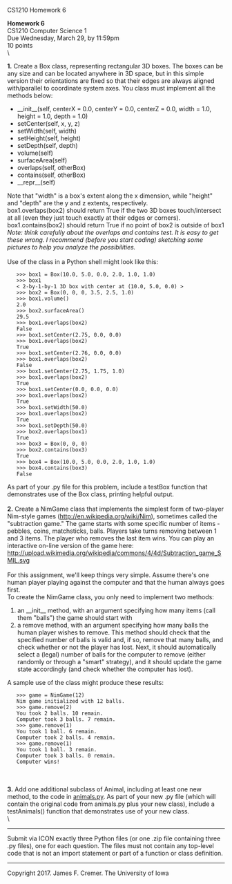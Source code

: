 CS1210 Homework 6

**Homework 6**\
CS1210 Computer Science 1\
Due Wednesday, March 29, by 11:59pm\
10 points\
\

**1.** Create a Box class, representing rectangular 3D boxes. The boxes
can be any size and can be located anywhere in 3D space, but in this
simple version their orientations are fixed so that their edges are
always aligned with/parallel to coordinate system axes. You class must
implement all the methods below:

-   \_\_init\_\_(self, centerX = 0.0, centerY = 0.0, centerZ = 0.0,
    width = 1.0, height = 1.0, depth = 1.0)
-   setCenter(self, x, y, z)
-   setWidth(self, width)
-   setHeight(self, height)
-   setDepth(self, depth)
-   volume(self)
-   surfaceArea(self)
-   overlaps(self, otherBox)
-   contains(self, otherBox)
-   \_\_repr\_\_(self)

Note that \"width\" is a box\'s extent along the x dimension, while
\"height\" and \"depth\" are the y and z extents, respectively.\
box1.overlaps(box2) should return True if the two 3D boxes
touch/intersect at all (even they just touch exactly at their edges or
corners).\
box1.contains(box2) should return True if no point of box2 is outside of
box1\
*Note: think carefully about the overlaps and contains test. It is easy
to get these wrong. I recommend (before you start coding) sketching some
pictures to help you analyze the possibilities.*\
\
Use of the class in a Python shell might look like this:

       >>> box1 = Box(10.0, 5.0, 0.0, 2.0, 1.0, 1.0)
       >>> box1
       < 2-by-1-by-1 3D box with center at (10.0, 5.0, 0.0) >
       >>> box2 = Box(0, 0, 0, 3.5, 2.5, 1.0)
       >>> box1.volume()
       2.0
       >>> box2.surfaceArea()
       29.5
       >>> box1.overlaps(box2)
       False
       >>> box1.setCenter(2.75, 0.0, 0.0)
       >>> box1.overlaps(box2)
       True
       >>> box1.setCenter(2.76, 0.0, 0.0)
       >>> box1.overlaps(box2)
       False
       >>> box1.setCenter(2.75, 1.75, 1.0)
       >>> box1.overlaps(box2)
       True
       >>> box1.setCenter(0.0, 0.0, 0.0)
       >>> box1.overlaps(box2)
       True
       >>> box1.setWidth(50.0)
       >>> box1.overlaps(box2)
       True
       >>> box1.setDepth(50.0)
       >>> box2.overlaps(box1)
       True
       >>> box3 = Box(0, 0, 0)
       >>> box2.contains(box3)
       True
       >>> box4 = Box(10.0, 5.0, 0.0, 2.0, 1.0, 1.0)
       >>> box4.contains(box3)
       False 

As part of your .py file for this problem, include a testBox function
that demonstrates use of the Box class, printing helpful output.\
\
**2.** Create a NimGame class that implements the simplest form of
two-player Nim-style games (<http://en.wikipedia.org/wiki/Nim>),
sometimes called the \"subtraction game.\" The game starts with some
specific number of items - pebbles, coins, matchsticks, balls. Players
take turns removing between 1 and 3 items. The player who removes the
last item wins. You can play an interactive on-line version of the game
here:
<http://upload.wikimedia.org/wikipedia/commons/4/4d/Subtraction_game_SMIL.svg>\
\
For this assignment, we\'ll keep things very simple. Assume there\'s one
human player playing against the computer and that the human always goes
first.\
To create the NimGame class, you only need to implement two methods:

1.  an \_\_init\_\_ method, with an argument specifying how many items
    (call them \"balls\") the game should start with
2.  a remove method, with an argument specifying how many balls the
    human player wishes to remove. This method should check that the
    specified number of balls is valid and, if so, remove that many
    balls, and check whether or not the player has lost. Next, it should
    automatically select a (legal) number of balls for the computer to
    remove (either randomly or through a \"smart\" strategy), and it
    should update the game state accordingly (and check whether the
    computer has lost).

A sample use of the class might produce these results:

       >>> game = NimGame(12)
       Nim game initialized with 12 balls.
       >>> game.remove(2)
       You took 2 balls. 10 remain.
       Computer took 3 balls. 7 remain.
       >>> game.remove(1)
       You took 1 ball. 6 remain.
       Computer took 2 balls. 4 remain.
       >>> game.remove(1)
       You took 1 ball. 3 remain.
       Computer took 3 balls. 0 remain.
       Computer wins!

\
\
**3.** Add one additional subclass of Animal, including at least one new
method, to the code in [animals.py](animals.py). As part of your new .py
file (which will contain the original code from animals.py plus your new
class), include a testAnimals() function that demonstrates use of your
new class.\
\

------------------------------------------------------------------------

Submit via ICON exactly three Python files (or one .zip file containing
three .py files), one for each question. The files must not contain any
top-level code that is not an import statement or part of a function or
class definition.

------------------------------------------------------------------------

Copyright 2017. James F. Cremer. The University of Iowa

